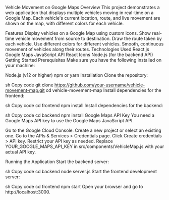 Vehicle Movement on Google Maps
Overview
This project demonstrates a web application that displays multiple vehicles moving in real-time on a Google Map. Each vehicle's current location, route, and live movement are shown on the map, with different colors for each vehicle.

Features
Display vehicles on a Google Map using custom icons.
Show real-time vehicle movement from source to destination.
Draw the route taken by each vehicle.
Use different colors for different vehicles.
Smooth, continuous movement of vehicles along their routes.
Technologies Used
React.js
Google Maps JavaScript API
React Icons
Node.js (for the backend API)
Getting Started
Prerequisites
Make sure you have the following installed on your machine:

Node.js (v12 or higher)
npm or yarn
Installation
Clone the repository:

sh
Copy code
git clone https://github.com/your-username/vehicle-movement-map.git
cd vehicle-movement-map
Install dependencies for the frontend:

sh
Copy code
cd frontend
npm install
Install dependencies for the backend:

sh
Copy code
cd backend
npm install
Google Maps API Key
You need a Google Maps API key to use the Google Maps JavaScript API.

Go to the Google Cloud Console.
Create a new project or select an existing one.
Go to the APIs & Services > Credentials page.
Click Create credentials > API key.
Restrict your API key as needed.
Replace YOUR_GOOGLE_MAPS_API_KEY in src/components/VehicleMap.js with your actual API key.

Running the Application
Start the backend server:

sh
Copy code
cd backend
node server.js
Start the frontend development server:

sh
Copy code
cd frontend
npm start
Open your browser and go to http://localhost:3000.
